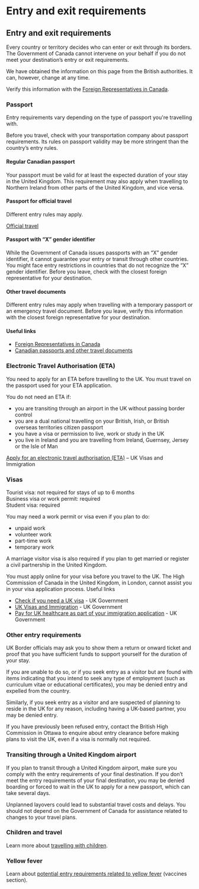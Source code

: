 # Entry and exit requirements

## Entry and exit requirements

Every country or territory decides who can enter or exit through its borders. The Government of Canada cannot intervene on your behalf if you do not meet your destination’s entry or exit requirements.

We have obtained the information on this page from the British authorities. It can, however, change at any time.

Verify this information with the [Foreign Representatives in Canada](https://www.international.gc.ca/protocol-protocole/reps.aspx?lang=eng).

### Passport

Entry requirements vary depending on the type of passport you're travelling with.

Before you travel, check with your transportation company about passport requirements. Its rules on passport validity may be more stringent than the country’s entry rules.

#### Regular Canadian passport

Your passport must be valid for at least the expected duration of your stay in the United Kingdom. This requirement may also apply when travelling to Northern Ireland from other parts of the United Kingdom, and vice versa.

#### Passport for official travel

Different entry rules may apply.

[Official travel](https://www.canada.ca/en/immigration-refugees-citizenship/services/canadian-passports/official-travel.html)

#### Passport with “X” gender identifier

While the Government of Canada issues passports with an “X” gender identifier, it cannot guarantee your entry or transit through other countries. You might face entry restrictions in countries that do not recognize the “X” gender identifier. Before you leave, check with the closest foreign representative for your destination.

#### Other travel documents

Different entry rules may apply when travelling with a temporary passport or an emergency travel document. Before you leave, verify this information with the closest foreign representative for your destination.

#### Useful links

* [Foreign Representatives in Canada](https://www.international.gc.ca/protocol-protocole/reps.aspx?lang=eng)
* [Canadian passports and other travel documents](http://www.canada.ca/passport)

### Electronic Travel Authorisation (ETA)

You need to apply for an ETA before travelling to the UK. You must travel on the passport used for your ETA application.

You do not need an ETA if:

* you are transiting through an airport in the UK without passing border control
* you are a dual national travelling on your British, Irish, or British overseas territories citizen passport
* you have a visa or permission to live, work or study in the UK
* you live in Ireland and you are travelling from Ireland, Guernsey, Jersey or the Isle of Man

[Apply for an electronic travel authorisation (ETA)](https://www.gov.uk/guidance/apply-for-an-electronic-travel-authorisation-eta) – UK Visas and Immigration

### Visas

Tourist visa: not required for stays of up to 6 months  
Business visa or work permit: required  
Student visa: required

You may need a work permit or visa even if you plan to do:

* unpaid work
* volunteer work
* part-time work
* temporary work

A marriage visitor visa is also required if you plan to get married or register a civil partnership in the United Kingdom.

You must apply online for your visa before you travel to the UK. The High Commission of Canada in the United Kingdom, in London, cannot assist you in your visa application process. Useful links

* [Check if you need a UK visa](https://www.gov.uk/check-uk-visa) - UK Government
* [UK Visas and Immigration](https://www.gov.uk/government/organisations/uk-visas-and-immigration) - UK Government
* [Pay for UK healthcare as part of your immigration application](https://www.gov.uk/healthcare-immigration-application) - UK Government

### Other entry requirements

UK Border officials may ask you to show them a return or onward ticket and proof that you have sufficient funds to support yourself for the duration of your stay.

If you are unable to do so, or if you seek entry as a visitor but are found with items indicating that you intend to seek any type of employment (such as curriculum vitae or educational certificates), you may be denied entry and expelled from the country.

Similarly, if you seek entry as a visitor and are suspected of planning to reside in the UK for any reason, including having a UK-based partner, you may be denied entry.

If you have previously been refused entry, contact the British High Commission in Ottawa to enquire about entry clearance before making plans to visit the UK, even if a visa is normally not required.

### Transiting through a United Kingdom airport

If you plan to transit through a United Kingdom airport, make sure you comply with the entry requirements of your final destination. If you don’t meet the entry requirements of your final destination, you may be denied boarding or forced to wait in the UK to apply for a new passport, which can take several days.

Unplanned layovers could lead to substantial travel costs and delays. You should not depend on the Government of Canada for assistance related to changes to your travel plans.

### Children and travel

Learn more about [travelling with children](http://travel.gc.ca/travelling/children).

### Yellow fever

Learn about [potential entry requirements related to yellow fever](#health) (vaccines section).